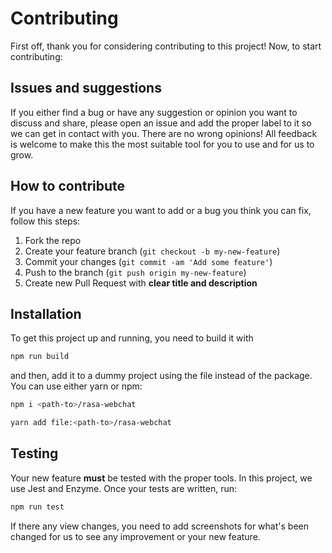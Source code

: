 # Contributing

First off, thank you for considering contributing to this project! Now, to start contributing:

## Issues and suggestions

If you either find a bug or have any suggestion or opinion you want to discuss and share, please open an issue and add the proper label to it so we can get in contact with you.
There are no wrong opinions! All feedback is welcome to make this the most suitable tool for you to use and for us to grow.

## How to contribute

If you have a new feature you want to add or a bug you think you can fix, follow this steps:

1. Fork the repo
2. Create your feature branch (`git checkout -b my-new-feature`)
3. Commit your changes (`git commit -am 'Add some feature'`)
4. Push to the branch (`git push origin my-new-feature`)
5. Create new Pull Request with **clear title and description**

## Installation

To get this project up and running, you need to build it with

```bash
npm run build
```

and then, add it to a dummy project using the file instead of the package. You can use either yarn or npm:

```bash
npm i <path-to>/rasa-webchat

yarn add file:<path-to>/rasa-webchat
```

## Testing

Your new feature **must** be tested with the proper tools. In this project, we use Jest and Enzyme. Once your tests are written, run:

```bash
npm run test
```

If there any view changes, you need to add screenshots for what's been changed for us to see any improvement or your new feature.
